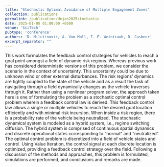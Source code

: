 ```yaml
---
title: "Stochastic Optimal Avoidance of Multiple Engagement Zones"
collection: publications
permalink: /publication/dejan2025stochastic
date: 2025-01-08 01:00:00 +0500
venue: 'SciTech'
pubtype: 'conference'
authors: 'D. Milutinović, A. Von Moll, I. E. Weintraub, D. Casbeer'
excerpt_separator: ""
---
```

This work formulates the feedback control strategies for vehicles to reach a goal point amongst a field of dynamic risk regions. Whereas previous work has considered deterministic versions of this problem, we consider the scenario in the context of uncertainty. This uncertainty could be due to unknown wind or other external disturbances. The risk regions’ dynamics are tightly coupled to the state of the vehicle and as a result the task of navigating through a field dynamically changes as the vehicle traverses through it. Rather than using a nonlinear program solver, the approach taken here is one of formulating the problem as a stochastic optimal control problem wherein a feedback control law is derived. This feedback control law allows a single or multiple vehicles to reach the desired goal location efficiently and with minimal risk incursion. When inside a risk region, there is a probability rate of the vehicle being neutralized. The stochastic dynamical system is modeled as a hybrid system, i.e., regime switching diffusion. The hybrid system is comprised of continuous spatial dynamics and discrete operational states corresponding to “normal” and “neutralized”. The optimal control problem is discretized into a field of vehicle states and control. Using Value Iteration, the control signal at each discrete location is optimized, providing a feedback control strategy over the field. Following a discussion of the methods and approaches, this problem is formulated, simulations are performed, and conclusions and remarks are made.
